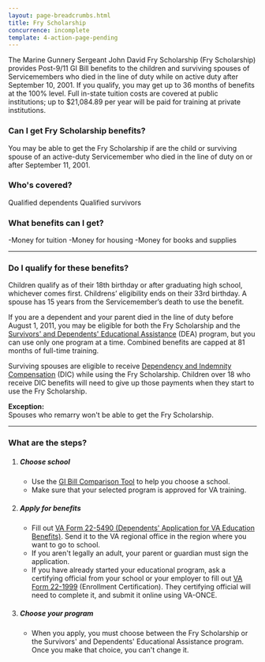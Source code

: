 ```yaml
---
layout: page-breadcrumbs.html
title: Fry Scholarship
concurrence: incomplete
template: 4-action-page-pending
---
```


The Marine Gunnery Sergeant John David Fry Scholarship (Fry Scholarship) provides Post-9/11 GI Bill benefits to the children and surviving spouses of Servicemembers who died in the line of duty while on active duty after September 10, 2001. If you qualify, you may get up to 36 months of benefits at the 100% level. Full in-state tuition costs are covered at public institutions; up to $21,084.89 per year will be paid for training at private institutions.

<div class="call-out usa-content" markdown="1">

### Can I get Fry Scholarship benefits?
You may be able to get the Fry Scholarship if are the child or surviving spouse of an active-duty Servicemember who died in the line of duty on or after September 11, 2001.

### Who's covered?
Qualified dependents
Qualified survivors
</div>

### What benefits can I get? 

-Money for tuition
-Money for housing
-Money for books and supplies

-----

### Do I qualify for these benefits? 

Children qualify as of their 18th birthday or after graduating high school, whichever comes first. Childrens’ eligibility ends on their 33rd birthday. A spouse has 15 years from the Servicemember’s death to use the benefit.

If you are a dependent and your parent died in the line of duty before August 1, 2011, you may be eligible for both the Fry Scholarship and the [Survivors' and Dependents' Educational Assistance](/education/gi-bill/survivors-dependent-assistance/dependents-education/) (DEA) program, but you can use only one program at a time. Combined benefits are capped at 81 months of full-time training.

Surviving spouses are eligible to receive [Dependency and Indemnity Compensation](http://www.benefits.va.gov/COMPENSATION/types-dependency_and_indemnity.asp) (DIC) while using the Fry Scholarship. Children over 18 who receive DIC benefits will need to give up those payments when they start to use the Fry Scholarship.

**Exception:**<br>
Spouses who remarry won't be able to get the Fry Scholarship.

----

### What are the steps?

<ol class="process">
<li class="step one">
<div markdown="1">

##### Choose school

- Use the [GI Bill Comparison Tool](/gi-bill-comparison-tool/) to help you choose a school.
- Make sure that your selected program is approved for VA training.
</div>
</li>

<li class="step two">
<div markdown="1">

##### Apply for benefits

- Fill out [VA Form 22-5490 (Dependents' Application for VA Education Benefits)](http://www.va.gov/vaforms/form_detail.asp?FormNo=22-5490). Send it to the VA regional office in the region where you want to go to school.
- If you aren't legally an adult, your parent or guardian must sign the application.
- If you have already started your educational program, ask a certifying official from your school or your employer to fill out [VA Form 22-1999](http://www.lepsn.org/images/pdfs/VA%20Form%2022-1999%20-%20VA%20Enrollment%20Certification.pdf) (Enrollment Certification). They certifying official will need to complete it, and submit it online using VA-ONCE.
</div>
</li>

<li class="step last three">
<div markdown="1">

##### Choose your program

- When you apply, you must choose between the Fry Scholarship or the Survivors' and Dependents' Educational Assistance program. Once you make that choice, you can't change it.
</div>
</li>

</ol>
